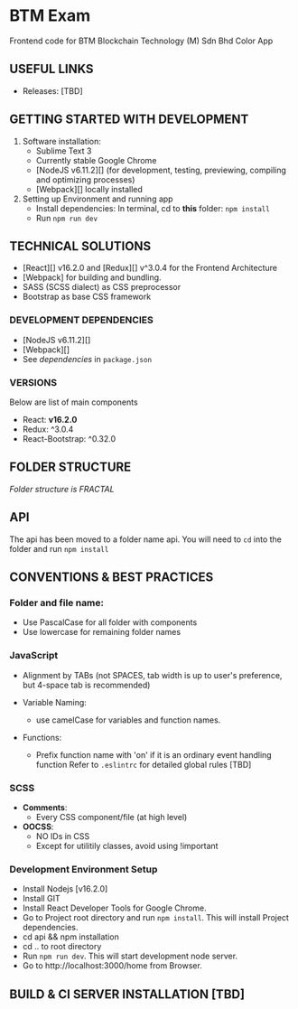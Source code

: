 BTM Exam
===========

Frontend code for BTM Blockchain Technology (M) Sdn Bhd Color App

USEFUL LINKS
------------

- Releases: [TBD]

GETTING STARTED WITH DEVELOPMENT
--------------------------------

1. Software installation:
    - Sublime Text 3
    - Currently stable Google Chrome
    - [NodeJS v6.11.2][] (for development, testing, previewing, compiling and optimizing processes)
    - [Webpack][] locally installed
2. Setting up Environment and running app
    - Install dependencies: In terminal, cd to __this__ folder: `npm install`
    - Run `npm run dev`


TECHNICAL SOLUTIONS
-------------------

- [React][] v16.2.0 and [Redux][] v^3.0.4 for the Frontend Architecture
- [Webpack] for building and bundling.
- SASS (SCSS dialect) as CSS preprocessor
- Bootstrap as base CSS framework
    
### DEVELOPMENT DEPENDENCIES

- [NodeJS v6.11.2][]
- [Webpack][]
- See _dependencies_ in `package.json`

### VERSIONS

Below are list of main components

- React: __v16.2.0__
- Redux: ^3.0.4
- React-Bootstrap: ^0.32.0

FOLDER STRUCTURE
----------------

_Folder structure is FRACTAL_

API
----------------
The api has been moved to a folder name api. You will need to `cd` into the folder and run `npm install`

CONVENTIONS & BEST PRACTICES
----------------------------

### Folder and file name:
- Use PascalCase for all folder with components
- Use lowercase for remaining folder names 

### JavaScript
- Alignment by TABs (not SPACES, tab width is up to user's preference, but 4-space tab is recommended)
- Variable Naming:
    + use camelCase for variables and function names.
    
- Functions:
    + Prefix function name with 'on' if it is an ordinary event handling function
    Refer to `.eslintrc` for detailed global rules [TBD]

### SCSS
- __Comments__: 
    + Every CSS component/file (at high level)
- __OOCSS__:
    + NO IDs in CSS
    + Except for utilitily classes, avoid using !important

### Development Environment Setup
- Install Nodejs [v16.2.0]
- Install GIT
- Install React Developer Tools for Google Chrome.
- Go to Project root directory and run `npm install`. This will install Project dependencies.
- cd api && npm installation
- cd .. to root directory
- Run `npm run dev`. This will start development node server. 
- Go to http://localhost:3000/home from Browser.


BUILD & CI SERVER INSTALLATION [TBD]
------------------------------

[NodeJS v16.2.0]: http://nodejs.org/
